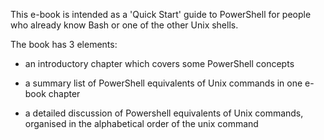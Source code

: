 This e-book is intended as a 'Quick Start' guide to PowerShell for people who already know Bash or one of the other Unix shells.

The book has 3 elements:

- an introductory chapter which covers some PowerShell concepts

- a summary list of PowerShell equivalents of Unix commands in one e-book chapter

- a detailed discussion of Powershell equivalents of Unix commands, organised in the alphabetical order of the unix command 